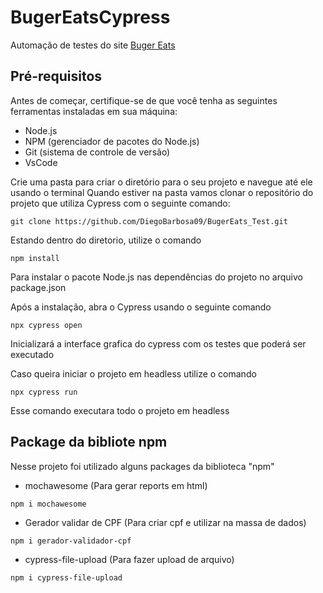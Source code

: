 # BugerEatsCypress

Automação de testes do site [Buger Eats](https://buger-eats-qa.vercel.app/)

## Pré-requisitos

Antes de começar, certifique-se de que você tenha as seguintes ferramentas instaladas em sua máquina:

- Node.js
- NPM (gerenciador de pacotes do Node.js)
- Git (sistema de controle de versão)
- VsCode


Crie uma pasta para criar o diretório para o seu projeto e navegue até ele usando o terminal
Quando estiver na pasta vamos clonar o repositório do projeto que utiliza Cypress com o seguinte comando:

```
git clone https://github.com/DiegoBarbosa09/BugerEats_Test.git
```


Estando dentro do diretorio, utilize o comando
```
npm install
```
Para instalar o pacote Node.js nas dependências do projeto no arquivo package.json



Após a instalação, abra o Cypress usando o seguinte comando
```
npx cypress open
```
Inicializará a interface grafica do cypress com os testes que poderá ser executado

Caso queira iniciar o projeto em headless utilize o comando
```
npx cypress run
```
Esse comando executara todo o projeto em headless

## Package da bibliote npm
Nesse projeto foi utilizado alguns packages da biblioteca "npm"
- mochawesome  (Para gerar reports em html)
```
npm i mochawesome
```

- Gerador validar de CPF (Para criar cpf e utilizar na massa de dados)
```
npm i gerador-validador-cpf
```

- cypress-file-upload (Para fazer upload de arquivo)
```
npm i cypress-file-upload
```

